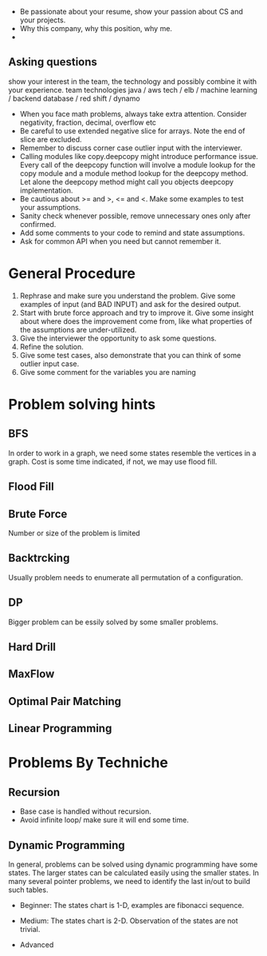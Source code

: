 - Be passionate about your resume, show your passion about CS and your projects.
- Why this company, why this position, why me.
- 


## Asking questions
show your interest in the team, the technology and possibly combine it with your experience.
team technologies
java / aws tech / elb / machine learning / backend database / red shift / dynamo




- When you face math problems, always take extra attention. Consider negativity, fraction, decimal, overflow etc
- Be careful to use extended negative slice for arrays. Note the end of slice are excluded.
- Remember to discuss corner case outlier input with the interviewer.
- Calling modules like copy.deepcopy might introduce performance issue. Every call of the deepcopy function will involve a module lookup for the copy module and a module method lookup for the deepcopy method. Let alone the deepcopy method might call you objects deepcopy implementation.
- Be cautious about >= and >,  <= and <. Make some examples to test your assumptions.
- Sanity check whenever possible, remove unnecessary ones only after confirmed.
- Add some comments to your code to remind and state assumptions.
- Ask for common API when you need but cannot remember it.


# General Procedure

1. Rephrase and make sure you understand the problem. Give some examples of input (and BAD INPUT) and ask for the desired output.
2. Start with brute force approach and try to improve it. Give some insight about where does the improvement come from, like what properties of the assumptions are under-utilized.
3. Give the interviewer the opportunity to ask some questions.
4. Refine the solution.
5. Give some test cases, also demonstrate that you can think of some outlier input case.
6. Give some comment for the variables you are naming


# Problem solving hints

## BFS
In order to work in a graph, we need some states resemble the vertices in a graph.
Cost is some time indicated, if not, we may use flood fill.


## Flood Fill

## Brute Force
Number or size of the problem is limited

## Backtrcking
Usually problem needs to enumerate all permutation of a configuration.

## DP
Bigger problem can be essily solved by some smaller problems.

## Hard Drill

## MaxFlow

## Optimal Pair Matching

## Linear Programming 

## 

# Problems By Techniche
## Recursion
- Base case is handled without recursion.
- Avoid infinite loop/ make sure it will end some time.

## Dynamic Programming
In general, problems can be solved using dynamic programming have some states. The larger states can be calculated easily using the smaller states.
In many several pointer problems, we need to identify the last in/out to build such tables.

- Beginner: The states chart is 1-D, examples are fibonacci sequence.

- Medium: The states chart is 2-D. Observation of the states are not trivial.

- Advanced
